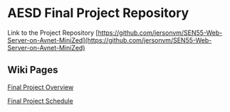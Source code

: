 # AESD Final Project Repository

Link to the Project Repository [https://github.com/jersonvm/SEN55-Web-Server-on-Avnet-MiniZed](https://github.com/jersonvm/SEN55-Web-Server-on-Avnet-MiniZed)

## Wiki Pages
[Final Project Overview](https://github.com/cu-ecen-aeld/final-project-jersonvm/wiki/Final-Project-Overview)

[Final Project Schedule](https://github.com/cu-ecen-aeld/final-project-jersonvm/wiki/Final-Project-Schedule)
